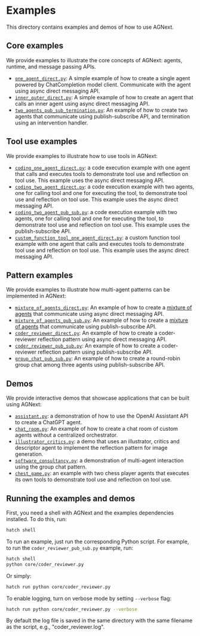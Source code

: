 # Examples

This directory contains examples and demos of how to use AGNext.

## Core examples

We provide examples to illustrate the core concepts of AGNext:
agents, runtime, and message passing APIs.

- [`one_agent_direct.py`](core/one_agent_direct.py): A simple example of how to create a single agent powered by ChatCompletion model client. Communicate with the agent using async direct messaging API.
- [`inner_outer_direct.py`](core/inner_outer_direct.py): A simple example of how to create an agent that calls an inner agent using async direct messaging API.
- [`two_agents_pub_sub_termination.py`](core/two_agents_pub_sub_termination.py): An example of how to create two agents that communicate using publish-subscribe API, and termination using an intervention handler.

## Tool use examples

We provide examples to illustrate how to use tools in AGNext:

- [`coding_one_agent_direct.py`](tool-use/coding_two_agent_direct.py): a code execution example with one agent that calls and executes tools to demonstrate tool use and reflection on tool use. This example uses the async direct messaging API.
- [`coding_two_agent_direct.py`](tool-use/coding_two_agent_direct.py): a code execution example with two agents, one for calling tool and one for executing the tool, to demonstrate tool use and reflection on tool use. This example uses the async direct messaging API.
- [`coding_two_agent_pub_sub.py`](tool-use/coding_two_agent_pub_sub.py): a code execution example with two agents, one for calling tool and one for executing the tool, to demonstrate tool use and reflection on tool use. This example uses the publish-subscribe API.
- [`custom_function_tool_one_agent_direct.py`](tool-use/custom_function_tool_one_agent_direct.py): a custom function tool example with one agent that calls and executes tools to demonstrate tool use and reflection on tool use. This example uses the async direct messaging API.

## Pattern examples

We provide examples to illustrate how multi-agent patterns can be implemented in AGNext:

- [`mixture_of_agents_direct.py`](pattern/mixture_of_agents_direct.py): An example of how to create a [mixture of agents](https://github.com/togethercomputer/moa) that communicate using async direct messaging API.
- [`mixture_of_agents_pub_sub.py`](pattern/mixture_of_agents_pub_sub.py): An example of how to create a [mixture of agents](https://github.com/togethercomputer/moa) that communicate using publish-subscribe API.
- [`coder_reviewer_direct.py`](pattern/coder_reviewer_direct.py): An example of how to create a coder-reviewer reflection pattern using async direct messaging API.
- [`coder_reviewer_pub_sub.py`](pattern/coder_reviewer_pub_sub.py): An example of how to create a coder-reviewer reflection pattern using publish-subscribe API.
- [`group_chat_pub_sub.py`](pattern/group_chat_pub_sub.py): An example of how to create a round-robin group chat among three agents using publish-subscribe API.

## Demos

We provide interactive demos that showcase applications that can be built using AGNext:

- [`assistant.py`](demos/assistant.py): a demonstration of how to use the OpenAI Assistant API to create
    a ChatGPT agent.
- [`chat_room.py`](demos/chat_room.py): An example of how to create a chat room of custom agents without
    a centralized orchestrator.
- [`illustrator_critics.py`](demos/illustrator_critics.py): a demo that uses an illustrator, critics and descriptor agent
    to implement the reflection pattern for image generation.
- [`software_consultancy.py`](demos/software_consultancy.py): a demonstration of multi-agent interaction using
    the group chat pattern.
- [`chest_game.py`](tool-use/chess_game.py): an example with two chess player agents that executes its own tools to demonstrate tool use and reflection on tool use.

## Running the examples and demos

First, you need a shell with AGNext and the examples dependencies installed. To do this, run:

```bash
hatch shell
```

To run an example, just run the corresponding Python script. For example, to run the `coder_reviewer_pub_sub.py` example, run:

```bash
hatch shell
python core/coder_reviewer.py
```

Or simply:

```bash
hatch run python core/coder_reviewer.py
```

To enable logging, turn on verbose mode by setting `--verbose` flag:

```bash
hatch run python core/coder_reviewer.py --verbose
```

By default the log file is saved in the same directory with the same filename
as the script, e.g., "coder_reviewer.log".
